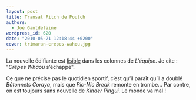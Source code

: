 ```yaml
---
layout: post
title: Transat Pitch de Poutch
authors:
  - Joe Gantdelaine
wordpress_id: 620
date: "2010-05-21 12:18:44 +0200"
cover: trimaran-crepes-wahou.jpg
---
```


La nouvelle édifiante est [lisible][1] dans les colonnes de _L’équipe_. Je
cite : "_Crêpes Whaou_ s’échappe".

Ce que ne précise pas le quotidien sportif, c’est qu’il paraît qu’il a doublé
_Bâtonnets Coraya_, mais que _Pic-Nic Break_ remonte en trombe… Par contre, on
est toujours sans nouvelle de _Kinder Pingui_. Le monde va mal !

[1]:
  http://www.lequipe.fr/Voile/breves2010/20100520_175231_crepes-whaou-s-echappe.html
